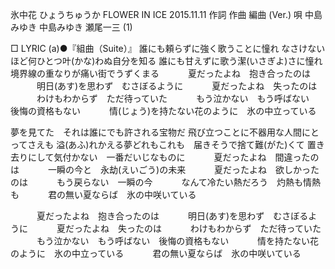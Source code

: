 氷中花
ひょうちゅうか
FLOWER IN ICE
2015.11.11
作詞  作曲  編曲 (Ver.)   唄
中島みゆき   中島みゆき   瀬尾一三 (1)
 
□ LYRIC (a)●『組曲（Suite）』
誰にも頼らずに強く歌うことに憧れ
なさけないほど何ひとつ叶(かな)わぬ自分を知る
誰にも甘えずに歌う潔(いさぎよ)さに憧れ
境界線の重なりが痛い街でうずくまる
　　　夏だったよね　抱き合ったのは
　　　明日(あす)を思わず　むさぼるように
　　　夏だったよね　失ったのは
　　　わけもわからず　ただ待っていた
　　　もう泣かない　もう呼ばない　後悔の資格もない
　　　情(じょう)を持たない花のように　氷の中立っている

夢を見てた　それは誰にでも許される宝物だ
飛び立つことに不器用な人間にとってさえも
溢(あふ)れかえる夢どれもこれも　届きそうで捨て難(がた)くて
置き去りにして気付かない　一番だいじなものに
　　　夏だったよね　間違ったのは
　　　一瞬の今と　永劫(えいごう)の未来
　　　夏だったよね　欲しかったのは
　　　もう戻らない　一瞬の今
　　　なんて冷たい熱だろう　灼熱も情熱も
　　　君の無い夏ならば　氷の中咲いている

　　　夏だったよね　抱き合ったのは
　　　明日(あす)を思わず　むさぼるように
　　　夏だったよね　失ったのは
　　　わけもわからず　ただ待っていた
　　　もう泣かない　もう呼ばない　後悔の資格もない
　　　情を持たない花のように　氷の中立っている
　　　君の無い夏ならば　氷の中咲いている